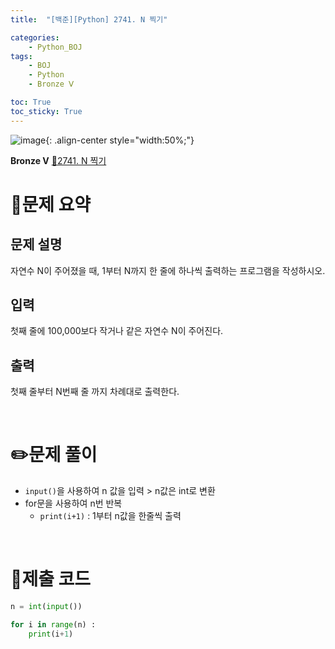 ```yaml
---
title:  "[백준][Python] 2741. N 찍기" 

categories: 
    - Python_BOJ
tags: 
    - BOJ
    - Python
    - Bronze Ⅴ

toc: True
toc_sticky: True
---
```

![image](https://github.com/user-attachments/assets/32319fe8-99e9-4031-b5d1-9f1909b510dc){: .align-center style="width:50%;"}

**Bronze Ⅴ** 
[🔗2741. N 찍기](https://www.acmicpc.net/problem/2741)

# 📝문제 요약
## 문제 설명
자연수 N이 주어졌을 때, 1부터 N까지 한 줄에 하나씩 출력하는 프로그램을 작성하시오.

## 입력
첫째 줄에 100,000보다 작거나 같은 자연수 N이 주어진다.

## 출력
첫째 줄부터 N번째 줄 까지 차례대로 출력한다.


<br>

# ✏️문제 풀이
- `input()`을 사용하여 n 값을 입력 > n값은 int로 변환
- for문을 사용하여 n번 반복
    - `print(i+1)` : 1부터 n값을 한줄씩 출력

<br>

# 💯제출 코드
```python
n = int(input())

for i in range(n) :
    print(i+1)
```